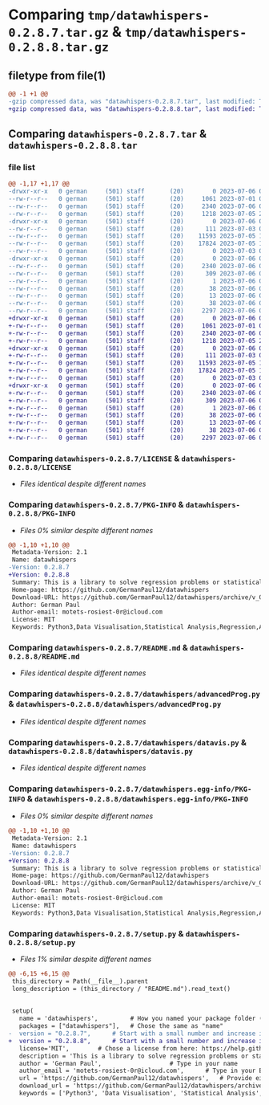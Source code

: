 # Comparing `tmp/datawhispers-0.2.8.7.tar.gz` & `tmp/datawhispers-0.2.8.8.tar.gz`

## filetype from file(1)

```diff
@@ -1 +1 @@
-gzip compressed data, was "datawhispers-0.2.8.7.tar", last modified: Thu Jul  6 08:40:24 2023, max compression
+gzip compressed data, was "datawhispers-0.2.8.8.tar", last modified: Thu Jul  6 08:53:23 2023, max compression
```

## Comparing `datawhispers-0.2.8.7.tar` & `datawhispers-0.2.8.8.tar`

### file list

```diff
@@ -1,17 +1,17 @@
-drwxr-xr-x   0 german     (501) staff       (20)        0 2023-07-06 08:40:24.080672 datawhispers-0.2.8.7/
--rw-r--r--   0 german     (501) staff       (20)     1061 2023-07-01 09:46:39.000000 datawhispers-0.2.8.7/LICENSE
--rw-r--r--   0 german     (501) staff       (20)     2340 2023-07-06 08:40:24.080537 datawhispers-0.2.8.7/PKG-INFO
--rw-r--r--   0 german     (501) staff       (20)     1218 2023-07-05 20:19:46.000000 datawhispers-0.2.8.7/README.md
-drwxr-xr-x   0 german     (501) staff       (20)        0 2023-07-06 08:40:24.079685 datawhispers-0.2.8.7/datawhispers/
--rw-r--r--   0 german     (501) staff       (20)      111 2023-07-03 08:22:12.000000 datawhispers-0.2.8.7/datawhispers/__init__.py
--rw-r--r--   0 german     (501) staff       (20)    11593 2023-07-05 19:23:07.000000 datawhispers-0.2.8.7/datawhispers/advancedProg.py
--rw-r--r--   0 german     (501) staff       (20)    17824 2023-07-05 13:05:34.000000 datawhispers-0.2.8.7/datawhispers/datavis.py
--rw-r--r--   0 german     (501) staff       (20)        0 2023-07-03 08:22:31.000000 datawhispers-0.2.8.7/datawhispers/mathFuncs.py
-drwxr-xr-x   0 german     (501) staff       (20)        0 2023-07-06 08:40:24.080291 datawhispers-0.2.8.7/datawhispers.egg-info/
--rw-r--r--   0 german     (501) staff       (20)     2340 2023-07-06 08:40:24.000000 datawhispers-0.2.8.7/datawhispers.egg-info/PKG-INFO
--rw-r--r--   0 german     (501) staff       (20)      309 2023-07-06 08:40:24.000000 datawhispers-0.2.8.7/datawhispers.egg-info/SOURCES.txt
--rw-r--r--   0 german     (501) staff       (20)        1 2023-07-06 08:40:24.000000 datawhispers-0.2.8.7/datawhispers.egg-info/dependency_links.txt
--rw-r--r--   0 german     (501) staff       (20)       38 2023-07-06 08:40:24.000000 datawhispers-0.2.8.7/datawhispers.egg-info/requires.txt
--rw-r--r--   0 german     (501) staff       (20)       13 2023-07-06 08:40:24.000000 datawhispers-0.2.8.7/datawhispers.egg-info/top_level.txt
--rw-r--r--   0 german     (501) staff       (20)       38 2023-07-06 08:40:24.080724 datawhispers-0.2.8.7/setup.cfg
--rw-r--r--   0 german     (501) staff       (20)     2297 2023-07-06 08:40:12.000000 datawhispers-0.2.8.7/setup.py
+drwxr-xr-x   0 german     (501) staff       (20)        0 2023-07-06 08:53:23.592875 datawhispers-0.2.8.8/
+-rw-r--r--   0 german     (501) staff       (20)     1061 2023-07-01 09:46:39.000000 datawhispers-0.2.8.8/LICENSE
+-rw-r--r--   0 german     (501) staff       (20)     2340 2023-07-06 08:53:23.592761 datawhispers-0.2.8.8/PKG-INFO
+-rw-r--r--   0 german     (501) staff       (20)     1218 2023-07-05 20:19:46.000000 datawhispers-0.2.8.8/README.md
+drwxr-xr-x   0 german     (501) staff       (20)        0 2023-07-06 08:53:23.591924 datawhispers-0.2.8.8/datawhispers/
+-rw-r--r--   0 german     (501) staff       (20)      111 2023-07-03 08:22:12.000000 datawhispers-0.2.8.8/datawhispers/__init__.py
+-rw-r--r--   0 german     (501) staff       (20)    11593 2023-07-05 19:23:07.000000 datawhispers-0.2.8.8/datawhispers/advancedProg.py
+-rw-r--r--   0 german     (501) staff       (20)    17824 2023-07-05 13:05:34.000000 datawhispers-0.2.8.8/datawhispers/datavis.py
+-rw-r--r--   0 german     (501) staff       (20)        0 2023-07-03 08:22:31.000000 datawhispers-0.2.8.8/datawhispers/mathFuncs.py
+drwxr-xr-x   0 german     (501) staff       (20)        0 2023-07-06 08:53:23.592546 datawhispers-0.2.8.8/datawhispers.egg-info/
+-rw-r--r--   0 german     (501) staff       (20)     2340 2023-07-06 08:53:23.000000 datawhispers-0.2.8.8/datawhispers.egg-info/PKG-INFO
+-rw-r--r--   0 german     (501) staff       (20)      309 2023-07-06 08:53:23.000000 datawhispers-0.2.8.8/datawhispers.egg-info/SOURCES.txt
+-rw-r--r--   0 german     (501) staff       (20)        1 2023-07-06 08:53:23.000000 datawhispers-0.2.8.8/datawhispers.egg-info/dependency_links.txt
+-rw-r--r--   0 german     (501) staff       (20)       38 2023-07-06 08:53:23.000000 datawhispers-0.2.8.8/datawhispers.egg-info/requires.txt
+-rw-r--r--   0 german     (501) staff       (20)       13 2023-07-06 08:53:23.000000 datawhispers-0.2.8.8/datawhispers.egg-info/top_level.txt
+-rw-r--r--   0 german     (501) staff       (20)       38 2023-07-06 08:53:23.592917 datawhispers-0.2.8.8/setup.cfg
+-rw-r--r--   0 german     (501) staff       (20)     2297 2023-07-06 08:53:11.000000 datawhispers-0.2.8.8/setup.py
```

### Comparing `datawhispers-0.2.8.7/LICENSE` & `datawhispers-0.2.8.8/LICENSE`

 * *Files identical despite different names*

### Comparing `datawhispers-0.2.8.7/PKG-INFO` & `datawhispers-0.2.8.8/PKG-INFO`

 * *Files 0% similar despite different names*

```diff
@@ -1,10 +1,10 @@
 Metadata-Version: 2.1
 Name: datawhispers
-Version: 0.2.8.7
+Version: 0.2.8.8
 Summary: This is a library to solve regression problems or statistical analysis for the DHBW Mannheim courses Advanced Programming and Data Visualisation
 Home-page: https://github.com/GermanPaul12/datawhispers
 Download-URL: https://github.com/GermanPaul12/datawhispers/archive/v_01.tar.gz
 Author: German Paul
 Author-email: motets-rosiest-0r@icloud.com
 License: MIT
 Keywords: Python3,Data Visualisation,Statistical Analysis,Regression,Advanced Programming
```

### Comparing `datawhispers-0.2.8.7/README.md` & `datawhispers-0.2.8.8/README.md`

 * *Files identical despite different names*

### Comparing `datawhispers-0.2.8.7/datawhispers/advancedProg.py` & `datawhispers-0.2.8.8/datawhispers/advancedProg.py`

 * *Files identical despite different names*

### Comparing `datawhispers-0.2.8.7/datawhispers/datavis.py` & `datawhispers-0.2.8.8/datawhispers/datavis.py`

 * *Files identical despite different names*

### Comparing `datawhispers-0.2.8.7/datawhispers.egg-info/PKG-INFO` & `datawhispers-0.2.8.8/datawhispers.egg-info/PKG-INFO`

 * *Files 0% similar despite different names*

```diff
@@ -1,10 +1,10 @@
 Metadata-Version: 2.1
 Name: datawhispers
-Version: 0.2.8.7
+Version: 0.2.8.8
 Summary: This is a library to solve regression problems or statistical analysis for the DHBW Mannheim courses Advanced Programming and Data Visualisation
 Home-page: https://github.com/GermanPaul12/datawhispers
 Download-URL: https://github.com/GermanPaul12/datawhispers/archive/v_01.tar.gz
 Author: German Paul
 Author-email: motets-rosiest-0r@icloud.com
 License: MIT
 Keywords: Python3,Data Visualisation,Statistical Analysis,Regression,Advanced Programming
```

### Comparing `datawhispers-0.2.8.7/setup.py` & `datawhispers-0.2.8.8/setup.py`

 * *Files 1% similar despite different names*

```diff
@@ -6,15 +6,15 @@
 this_directory = Path(__file__).parent
 long_description = (this_directory / "README.md").read_text()
 
 
 setup(
   name = 'datawhispers',         # How you named your package folder (MyLib)
   packages = ["datawhispers"],   # Chose the same as "name"
-  version = "0.2.8.7",      # Start with a small number and increase it with every change you make
+  version = "0.2.8.8",      # Start with a small number and increase it with every change you make
   license='MIT',        # Chose a license from here: https://help.github.com/articles/licensing-a-repository
   description = 'This is a library to solve regression problems or statistical analysis for the DHBW Mannheim courses Advanced Programming and Data Visualisation',   # Give a short description about your library
   author = 'German Paul',                   # Type in your name
   author_email = 'motets-rosiest-0r@icloud.com',      # Type in your E-Mail
   url = 'https://github.com/GermanPaul12/datawhispers',   # Provide either the link to your github or to your website
   download_url = 'https://github.com/GermanPaul12/datawhispers/archive/v_01.tar.gz',    # I explain this later on
   keywords = ['Python3', 'Data Visualisation', 'Statistical Analysis', "Regression", "Advanced Programming"],   # Keywords that define your package best
```

